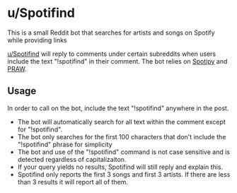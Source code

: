 # u/Spotifind
This is a small Reddit bot that searches for artists and songs on Spotify while providing links

[u/Spotifind](https://www.reddit.com/u/Spotifind) will reply to comments under certain subreddits when users include the text "!spotifind" in their comment. The bot relies on [Spotipy](https://github.com/spotipy-dev/spotipy) and [PRAW](https://github.com/praw-dev/praw).

## Usage
In order to call on the bot, include the text "!spotifind" anywhere in the post.
* The bot will automatically search for all text within the comment except for "!spotifind".
* The bot only searches for the first 100 characters that don't include the "!spotifind" phrase for simplicity
* The bot and use of the "!spotifind" command is not case sensitive and is detected regardless of capitalizaiton.
* If your query yields no results, Spotifind will still reply and explain this.
* Spotifind only reports the first 3 songs and first 3 artists. If there are less than 3 results it will report all of them.
